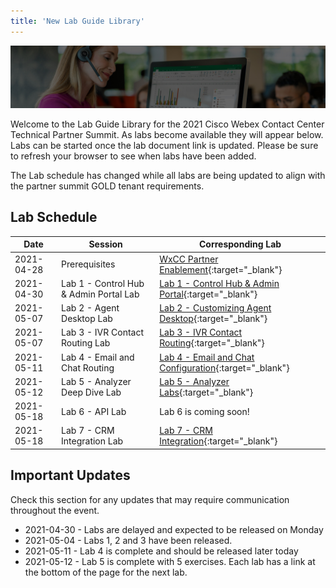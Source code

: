 ```yaml
---
title: 'New Lab Guide Library'
---
```


![Banner](images/wxccbanner.jpg)

Welcome to the Lab Guide Library for the 2021 Cisco Webex Contact Center Technical Partner Summit. As labs become available they will appear below. Labs can be started once the lab document link is updated. Please be sure to refresh your browser to see when labs have been added.

The Lab schedule has changed while all labs are being updated to align with the partner summit GOLD tenant requirements.

## Lab Schedule

| Date       | Session                                | Corresponding Lab                                                                                      |
| ---------- | -------------------------------------- | ------------------------------------------------------------------------------------------------------ |
| 2021-04-28 | Prerequisites                          | [WxCC Partner Enablement](https://cisco.sharepoint.com/sites/WxCCPartnerEnablement){:target="\_blank"} |
| 2021-04-30 | Lab 1 - Control Hub & Admin Portal Lab | [Lab 1 - Control Hub & Admin Portal](labsnew/Lab1.md){:target="\_blank"}                               |
| 2021-05-07 | Lab 2 - Agent Desktop Lab              | [Lab 2 - Customizing Agent Desktop](labsnew/Lab2AgentDesktop.md){:target="\_blank"}                    |
| 2021-05-07 | Lab 3 - IVR Contact Routing Lab        | [Lab 3 - IVR Contact Routing](labsnew/Lab3.md){:target="\_blank"}                                      |
| 2021-05-11 | Lab 4 - Email and Chat Routing        | [Lab 4 - Email and Chat Configuration](labsnew/lab4emailchat.md){:target="\_blank"}                      |
| 2021-05-12 | Lab 5 - Analyzer Deep Dive Lab        | [Lab 5 - Analyzer Labs](labsnew/analyzerlab1.md){:target="\_blank"}                  |
| 2021-05-18 | Lab 6 - API Lab                        | Lab 6 is coming soon!           |
| 2021-05-18 | Lab 7 - CRM Integration Lab               | [Lab 7 - CRM Integration](labsnew/salesforcecrmrouting.html){:target="\_blank"}  |


## Important Updates

Check this section for any updates that may require communication throughout the event.

- 2021-04-30 - Labs are delayed and expected to be released on Monday
- 2021-05-04 - Labs 1, 2 and 3 have been released.
- 2021-05-11 - Lab 4 is complete and should be released later today
- 2021-05-12 - Lab 5 is complete with 5 exercises. Each lab has a link at the bottom of the page for the next lab.
